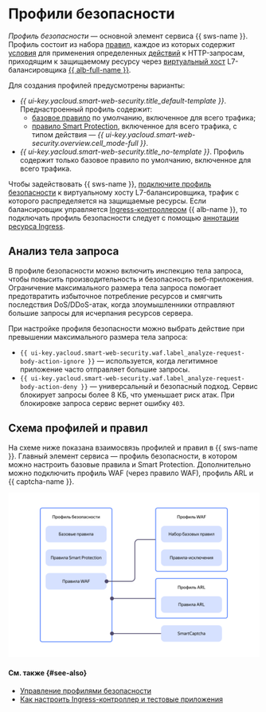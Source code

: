 # Профили безопасности

_Профиль безопасности_ — основной элемент сервиса {{ sws-name }}. Профиль состоит из набора [правил](rules.md), каждое из которых содержит [условия](conditions.md) для применения определенных [действий](rules.md#rule-action) к HTTP-запросам, приходящим к защищаемому ресурсу через [виртуальный хост](../../application-load-balancer/concepts/http-router.md#virtual-host) L7-балансировщика [{{ alb-full-name }}](../../application-load-balancer/concepts/index.md).

Для создания профилей предусмотрены варианты:
  * _{{ ui-key.yacloud.smart-web-security.title_default-template }}_. Преднастроенный профиль содержит:
    * [базовое правило](rules.md#base-rules) по умолчанию, включенное для всего трафика;
    * [правило Smart Protection](rules.md#smart-protection-rules), включенное для всего трафика, с типом действия — _{{ ui-key.yacloud.smart-web-security.overview.cell_mode-full }}_.
  * _{{ ui-key.yacloud.smart-web-security.title_no-template }}_. Профиль содержит только базовое правило по умолчанию, включенное для всего трафика.

Чтобы задействовать {{ sws-name }}, [подключите профиль безопасности](../operations/host-connect.md) к виртуальному хосту L7-балансировщика, трафик с которого распределяется на защищаемые ресурсы. Если балансировщик управляется [Ingress-контроллером](../../application-load-balancer/tools/k8s-ingress-controller/index.md) {{ alb-name }}, то подключать профиль безопасности следует с помощью [аннотации ресурса Ingress](../../application-load-balancer/k8s-ref/ingress.md).

## Анализ тела запроса

В профиле безопасности можно включить инспекцию тела запроса, чтобы повысить производительность и безопасность веб-приложения. Ограничение максимального размера тела запроса помогает предотвратить избыточное потребление ресурсов и смягчить последствия DoS/DDoS-атак, когда злоумышленники отправляют большие запросы для исчерпания ресурсов сервера.

При настройке профиля безопасности можно выбрать действие при превышении максимального размера тела запроса:

* `{{ ui-key.yacloud.smart-web-security.waf.label_analyze-request-body-action-ignore }}` — используется, когда легитимное приложение часто отправляет большие запросы.
* `{{ ui-key.yacloud.smart-web-security.waf.label_analyze-request-body-action-deny }}` — универсальный и безопасный подход. Сервис блокирует запросы более 8 КБ, что уменьшает риск атак. При блокировке запроса сервис вернет ошибку `403`.

## Схема профилей и правил

На схеме ниже показана взаимосвязь профилей и правил в {{ sws-name }}. Главный элемент сервиса — профиль безопасности, в котором можно настроить базовые правила и Smart Protection. Дополнительно можно подключить профиль WAF (через правило WAF), профиль ARL и {{ captcha-name }}.

![profiles-rules](../../_assets/smartwebsecurity/profiles-rules.svg)

#### См. также {#see-also}

* [Управление профилями безопасности](../operations/index.md#profiles)
* [Как настроить Ingress-контроллер и тестовые приложения](../../managed-kubernetes/tutorials/alb-ingress-controller.md#create-ingress-and-apps)

